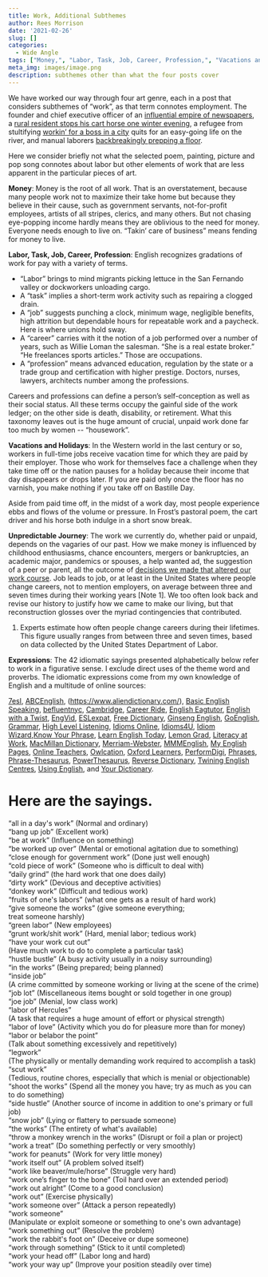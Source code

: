 ```yaml
---
title: Work, Additional Subthemes
author: Rees Morrison
date: '2021-02-26'
slug: []
categories:
  - Wide Angle
tags: ["Money,", "Labor, Task, Job, Career, Profession,", "Vacations and Holidays,", "Unpredictable Journey,", "Expressions",]
meta_img: images/image.png
description: subthemes other than what the four posts cover
---
```


We have worked our way through four art genre, each in a post that considers subthemes of “work”, as that term connotes employment.  The founder and chief executive officer of an [influential empire of newspapers](https://themesfromart.com/blog/2021-02-26-workkane/workkane/), a [rural resident stops his cart horse one winter evening](https://themesfromart.com/blog/2021-02-26-worksnowy/worksnowy/), a refugee from stultifying [workin’ for a boss in a city](https://themesfromart.com/blog/2021-02-26-workproud/workproud/) quits for an easy-going life on the river, and manual laborers [backbreakingly prepping a floor](https://themesfromart.com/blog/2021-02-26-workscrapers/workscrapers/).  

Here we consider briefly not what the selected poem, painting, picture and pop song connotes about labor but other elements of work that are less apparent in the particular pieces of art.

**Money**:  Money is the root of all work.  That is an overstatement, because many people work not to maximize their take home but because they believe in their cause, such as government servants, not-for-profit employees, artists of all stripes, clerics, and many others. But not chasing eye-popping income hardly means they are oblivious to the need for money.  Everyone needs enough to live on.  “Takin’ care of business” means fending for money to live.

**Labor, Task, Job, Career, Profession**: English recognizes gradations of work for pay with a variety of terms.  

* “Labor” brings to mind migrants picking lettuce in the San Fernando valley or dockworkers unloading cargo.  
*  A “task” implies a short-term work activity such as repairing a clogged drain.  
*  A “job” suggests punching a clock, minimum wage, negligible benefits, high attrition but dependable hours for repeatable work and a paycheck.   Here is where unions hold sway.  
*  A “career” carries with it the notion of a job performed over a number of years, such as Willie Loman the salesman.  “She is a real estate broker.”  “He freelances sports articles.”  Those are occupations.
*  A “profession” means advanced education, regulation by the state or a trade group and certification with higher prestige.  Doctors, nurses, lawyers, architects number among the professions.   

Careers and professions can define a person’s self-conception as well as their social status.  All these terms occupy the gainful side of the work ledger; on the other side is death, disability, or retirement.  What this taxonomy leaves out is the huge amount of crucial, unpaid work done far too much by women -- “housework”.

**Vacations and Holidays**: In the Western world in the last century or so, workers in full-time jobs receive vacation time for which they are paid by their employer. Those who work for themselves face a challenge when they take time off or the nation pauses for a holiday because their income that day disappears or drops later.  If you are paid only once the floor has no varnish, you make nothing if you take off on Bastille Day. 

Aside from paid time off, in the midst of a work day, most people experience ebbs and flows of the volume or pressure. In Frost’s pastoral poem, the cart driver and his horse both indulge in a short snow break.

**Unpredictable Journey**:   The work we currently do, whether paid or unpaid, depends on the vagaries of our past.  How we make money is influenced by childhood enthusiasms, chance encounters, mergers or bankruptcies, an academic major, pandemics or spouses, a help wanted ad, the suggestion of a peer or parent, all the outcome of [decisions we made that altered our work course](https://themesfromart.com/blog/2021-02-10-decisions-a-wider-angle-view/decisionswiderangle/).  Job leads to job, or at least in the United States where people change careers, not to mention employers, on average between three and seven times during their working years [Note 1].  We too often look back and revise our history to justify how we came to make our living, but that reconstruction glosses over the myriad contingencies that contributed. 

1.	Experts estimate how often people change careers during their lifetimes. This figure usually ranges from between three and seven times, based on data collected by the United States Department of Labor.

**Expressions**: The 42 idiomatic sayings presented alphabetically below refer to work in a
figurative sense. I exclude direct uses of the theme word and proverbs. The idiomatic expressions come from my own knowledge of English and a multitude of online sources:  

[7esl](https://7esl.com/), [ABCEnglish](https://www.abcenglish.nl/),  (https://www.aliendictionary.com/), [Basic English Speaking](https://basicenglishspeaking.com/), [befluentnyc](https://befluentnyc.tumblr.com/post/), [Cambridge](Https://dictionary.cambridge.org/topics/), [Career Ride](https://www.careerride.com/idioms-meaning-and-examples-part-1.aspx), [English Eagtutor](https://english.eagetutor.com/beginner-s-english/), [English with a Twist](https://englishwithatwist.com/), [EngVid](https://www.engvid.com/),  [ESLexpat](https://eslexpat.com/english-idioms-and-phrases/), [Free Dictionary](https://idioms.thefreedictionary.com/), [Ginseng English](https://ginsengenglish.com/blog/), [GoEnglish](http://www.goenglish.com/Idioms/), [Grammar](https://grammar.yourdictionary.com/), [High Level Listening](https://www.highlevellistening.com/), [Idioms Online](https://www.idioms.online/), [Idioms4U](http://www.idioms4you.com/list), [Idiom Wizard](https://idiomwizard.com/),[Know Your Phrase](https://knowyourphrase.com/an), 
[Learn English Today](https://www.learn-english-today.com/vocabulary/), [Lemon Grad](https://lemongrad.com/idioms-with-meanings-and-examples/), [Literacy at Work](https://www.literacyatwork.net/), [MacMillan Dictionary](https://www.macmillandictionary.com/dictionary/british/),  [Merriam-Webster](https://www.merriam-webster.com/), [MMMEnglish](https://www.mmmenglish.com/),  [My English Pages](https://www.myenglishpages.com/), [Online Teachers](https://onlineteachersuk.com/english-idioms/), [Owlcation]( https://owlcation.com/), [Oxford Learners](https://www.oxfordlearnersdictionaries.com/),  [PerformDigi](https://performdigi.com/idioms-and-phrases/),
[Phrases](https://www.phrases.com/psearch/), [Phrase-Thesaurus](https://www.phrases.org.uk/phrase-thesaurus/related/), [PowerThesaurus](https://www.powerthesaurus.org/), [Reverse Dictionary](https://reversedictionary.org/wordsfor/), [Twining English Centres](https://www.twinenglishcentres.com/blog/), [Using English](https://www.usingenglish.com/reference/idioms/cat/), and [Your Dictionary](https://www.yourdictionary.com/).

# Here are the sayings.
 
“all in a day's work” (Normal and ordinary)   
“bang up job” (Excellent work)   
“be at work” (Influence on something)   
“be worked up over” (Mental or emotional agitation due to something)   
“close enough for government work” (Done just well enough)   
“cold piece of work” (Someone who is difficult to deal with)   
“daily grind” (the hard work that one does daily)   
“dirty work” (Devious and deceptive activities)   
“donkey work” (Difficult and tedious work)   
“fruits of one's labors” (what one gets as a result of hard work)   
“give someone the works” (give someone everything; treat someone harshly)   
“green labor” (New employees)   
“grunt work/shit work” (Hard, menial labor; tedious work)   
“have your work cut out” (Have much work to do to complete a particular task)   
“hustle bustle” (A busy activity usually in a noisy surrounding)   
“in the works” (Being prepared; being planned)   
“inside job” (A crime committed by someone working or living at the scene of the crime)   
“job lot” (Miscellaneous items bought or sold together in one group)   
“joe job” (Menial, low class work)   
“labor of Hercules” (A task that requires a huge amount of effort or physical strength)   
“labor of love” (Activity which you do for pleasure more than for money)   
“labor or belabor the point” (Talk about something excessively and repetitively)   
“legwork” (The physically or mentally demanding work required to accomplish a task)   
“scut work” (Tedious, routine chores, especially that which is menial or objectionable)   
“shoot the works” (Spend all the money you have; try as much as you can to do something)   
“side hustle” (Another source of income in addition to one's primary or full job)  
“snow job” (Lying or flattery to persuade someone)   
“the works” (The entirety of what's available)   
“throw a monkey wrench in the works” (Disrupt or foil a plan or project)   
“work a treat” (Do something perfectly or very smoothly)   
“work for peanuts” (Work for very little money)   
“work itself out” (A problem solved itself)   
“work like beaver/mule/horse” (Struggle very hard)   
“work one’s finger to the bone” (Toil hard over an extended period)   
“work out alright” (Come to a good conclusion)   
“work out” (Exercise physically)   
“work someone over” (Attack a person repeatedly)   
“work someone” (Manipulate or exploit someone or something to one's own advantage)   
“work something out” (Resolve the problem)   
“work the rabbit's foot on” (Deceive or dupe someone)   
“work through something” (Stick to it until completed)   
“work your head off” (Labor long and hard)  
“work your way up” (Improve your position steadily over time)   



